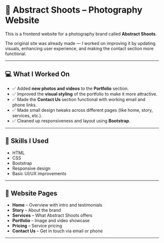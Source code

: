 # 📸 Abstract Shoots – Photography Website

This is a frontend website for a photography brand called **Abstract Shoots**.

The original site was already made — I worked on improving it by updating visuals, enhancing user experience, and making the contact section more functional.

---

## 💻 What I Worked On

- ✅ Added **new photos and videos** to the **Portfolio** section.
- ✅ Improved the **visual styling** of the portfolio to make it more attractive.
- ✅ Made the **Contact Us** section functional with working email and phone links.
- ✅ Made small design tweaks across different pages (like home, story, services, etc.).
- ✅ Cleaned up responsiveness and layout using **Bootstrap**.

---

## 🧠 Skills I Used

- HTML  
- CSS  
- Bootstrap  
- Responsive design  
- Basic UI/UX improvements

---

## 📁 Website Pages

- **Home** – Overview with intro and testimonials  
- **Story** – About the brand  
- **Services** – What Abstract Shoots offers  
- **Portfolio** – Image and video showcase  
- **Pricing** – Service pricing  
- **Contact Us** – Get in touch via email or phone

---

